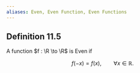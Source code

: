 ```yaml
---
aliases: Even, Even Function, Even Functions
---
```


## Definition 11.5

A function $f : \R \to \R$ is Even if

$$
f(-x) = f(x), \qquad \forall x \in \mathbb {R}.
$$